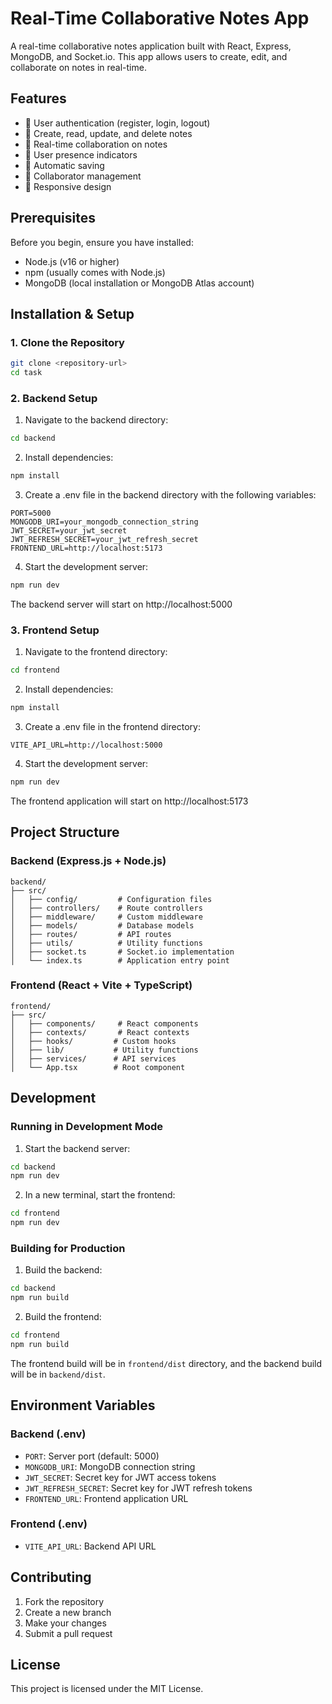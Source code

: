 # Real-Time Collaborative Notes App

A real-time collaborative notes application built with React, Express, MongoDB, and Socket.io. This app allows users to create, edit, and collaborate on notes in real-time.

## Features

- 🔐 User authentication (register, login, logout)
- 📝 Create, read, update, and delete notes
- 👥 Real-time collaboration on notes
- 👋 User presence indicators
- 🔄 Automatic saving
- 🤝 Collaborator management
- 📱 Responsive design

## Prerequisites

Before you begin, ensure you have installed:

- Node.js (v16 or higher)
- npm (usually comes with Node.js)
- MongoDB (local installation or MongoDB Atlas account)

## Installation & Setup

### 1. Clone the Repository

```bash
git clone <repository-url>
cd task
```

### 2. Backend Setup

1. Navigate to the backend directory:
```bash
cd backend
```

2. Install dependencies:
```bash
npm install
```

3. Create a .env file in the backend directory with the following variables:
```env
PORT=5000
MONGODB_URI=your_mongodb_connection_string
JWT_SECRET=your_jwt_secret
JWT_REFRESH_SECRET=your_jwt_refresh_secret
FRONTEND_URL=http://localhost:5173
```

4. Start the development server:
```bash
npm run dev
```

The backend server will start on http://localhost:5000

### 3. Frontend Setup

1. Navigate to the frontend directory:
```bash
cd frontend
```

2. Install dependencies:
```bash
npm install
```

3. Create a .env file in the frontend directory:
```env
VITE_API_URL=http://localhost:5000
```

4. Start the development server:
```bash
npm run dev
```

The frontend application will start on http://localhost:5173

## Project Structure

### Backend (Express.js + Node.js)

```
backend/
├── src/
│   ├── config/         # Configuration files
│   ├── controllers/    # Route controllers
│   ├── middleware/     # Custom middleware
│   ├── models/         # Database models
│   ├── routes/         # API routes
│   ├── utils/          # Utility functions
│   ├── socket.ts       # Socket.io implementation
│   └── index.ts        # Application entry point
```

### Frontend (React + Vite + TypeScript)

```
frontend/
├── src/
│   ├── components/     # React components
│   ├── contexts/       # React contexts
│   ├── hooks/         # Custom hooks
│   ├── lib/           # Utility functions
│   ├── services/      # API services
│   └── App.tsx        # Root component
```

## Development

### Running in Development Mode

1. Start the backend server:
```bash
cd backend
npm run dev
```

2. In a new terminal, start the frontend:
```bash
cd frontend
npm run dev
```

### Building for Production

1. Build the backend:
```bash
cd backend
npm run build
```

2. Build the frontend:
```bash
cd frontend
npm run build
```

The frontend build will be in `frontend/dist` directory, and the backend build will be in `backend/dist`.

## Environment Variables

### Backend (.env)

- `PORT`: Server port (default: 5000)
- `MONGODB_URI`: MongoDB connection string
- `JWT_SECRET`: Secret key for JWT access tokens
- `JWT_REFRESH_SECRET`: Secret key for JWT refresh tokens
- `FRONTEND_URL`: Frontend application URL

### Frontend (.env)

- `VITE_API_URL`: Backend API URL

## Contributing

1. Fork the repository
2. Create a new branch
3. Make your changes
4. Submit a pull request

## License

This project is licensed under the MIT License.

